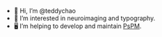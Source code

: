 - 👋 Hi, I’m @teddychao
- 👀 I’m interested in neuroimaging and typography.
- 🖥 I’m helping to develop and maintain [PsPM](https://bachlab.github.io/PsPM/).

<!---
teddychao/teddychao is a ✨ special ✨ repository because its `README.md` (this file) appears on your GitHub profile.
You can click the Preview link to take a look at your changes.
--->
